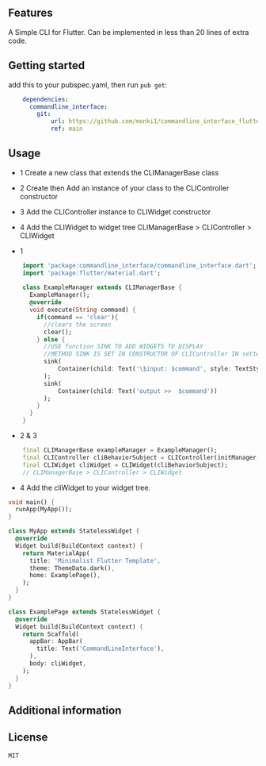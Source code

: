 ## Features
A Simple CLI for Flutter.
Can be implemented in less than 20 lines of extra code.


## Getting started
add this to your pubspec.yaml, then run `pub get`:
```yaml
    dependencies:
      commandline_interface:
        git:
            url: https://github.com/monki1/commandline_interface_flutter.git
            ref: main
```
    




## Usage
 - 1 Create a new class that extends the CLIManagerBase class
 - 2 Create then Add an instance of your class to the CLIController constructor
 - 3 Add the CLIController instance to CLIWidget constructor
 - 4 Add the CLIWidget to widget tree
CLIManagerBase > CLIController > CLIWidget

 - 1 
```dart
    import 'package:commandline_interface/commandline_interface.dart';
    import 'package:flutter/material.dart';
    
    class ExampleManager extends CLIManagerBase {
      ExampleManager();
      @override
      void execute(String command) {
        if(command == 'clear'){
          //clears the screen
          clear();
        } else {
          //USE function SINK TO ADD WIDGETS TO DISPLAY
          //METHOD SINK IS SET IN CONSTRUCTOR OF CLIController IN setter of interpreter
          sink(
              Container(child: Text('\$input: $command', style: TextStyle(color: Colors.greenAccent),))
          );
          sink(
              Container(child: Text('output >>  $command'))
          );
        }
      }
    }
```
 - 2 & 3
```dart
    final CLIManagerBase exampleManager = ExampleManager();
    final CLIController cliBehaviorSubject = CLIController(initManager: exampleManager);
    final CLIWidget cliWidget = CLIWidget(cliBehaviorSubject);
    // CLIManagerBase > CLIController > CLIWidget
```
 - 4 Add the cliWidget to your widget tree.
```dart
void main() {
  runApp(MyApp());
}

class MyApp extends StatelessWidget {
  @override
  Widget build(BuildContext context) {
    return MaterialApp(
      title: 'Minimalist Flutter Template',
      theme: ThemeData.dark(),
      home: ExamplePage(),
    );
  }
}

class ExamplePage extends StatelessWidget {
  @override
  Widget build(BuildContext context) {
    return Scaffold(
      appBar: AppBar(
        title: Text('CommandLineInterface'),
      ),
      body: cliWidget,
    );
  }
}
```

## Additional information

## License
    MIT